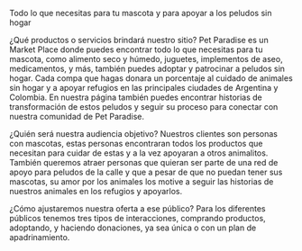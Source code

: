 Todo lo que necesitas para tu mascota y para apoyar a los peludos sin hogar

¿Qué productos o servicios brindará nuestro sitio?
Pet Paradise es un Market Place donde puedes encontrar todo lo que necesitas para tu mascota, como alimento seco y húmedo, juguetes, implementos de aseo, medicamentos, y más, también puedes adoptar y patrocinar a peludos sin hogar. Cada compa que hagas donara un porcentaje al cuidado de animales sin hogar y a apoyar refugios en las principales ciudades de Argentina y Colombia. En nuestra página también puedes encontrar historias de transformación de estos peludos y seguir su proceso para conectar con nuestra comunidad de Pet Paradise.

¿Quién será nuestra audiencia objetivo? 
Nuestros clientes son personas con mascotas, estas personas encontraran todos los productos que necesitan para cuidar de estas y a la vez apoyaran a otros animalitos. También queremos atraer personas que quieran ser parte de una red de apoyo para peludos de la calle y que a pesar de que no puedan tener sus mascotas, su amor por los animales los motive a seguir las historias de nuestros animales en los refugios y apoyarlos.

¿Cómo ajustaremos nuestra oferta a ese público?
Para los diferentes públicos tenemos tres tipos de interacciones, comprando productos, adoptando, y haciendo donaciones, ya sea única o con un plan de apadrinamiento. 
